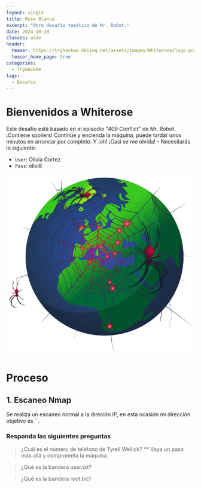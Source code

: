 ```yaml
---
layout: single
title: Rosa Blanca
excerpt: "Otro desafío temático de Mr. Robot."
date: 2024-10-20
classes: wide
header:
  teaser: https://tryhackme.4kiing.net/assets/images/Whiterose/logo.png
  teaser_home_page: true
categories:
  - TryHackme
tags:
  - Desafío
---
```


# Bienvenidos a Whiterose
Este desafío está basado en el episodio "409 Conflict" de Mr. Robot. ¡Contiene spoilers!
Continúe y encienda la máquina, puede tardar unos minutos en arrancar por completo.
Y ¡oh! ¡Casi se me olvida! - Necesitarás lo siguiente: 

- `User`: Olivia Cortez
- `Pass`: olivi8

<center>
  <img src="/assets/images/Whiterose/Mundo.png">
</center>

# Proceso
## 1. Escaneo Nmap
Se realiza un escaneo normal a la direción IP, en esta ocasión mi dirección objetivo es ``.

### Responda las siguientes preguntas
> ¿Cuál es el número de teléfono de Tyrell Wellick?
> **
Vaya un paso más allá y comprometa la máquina.

>¿Qué es la bandera user.txt?
> 

> ¿Qué es la bandera root.txt?
> 